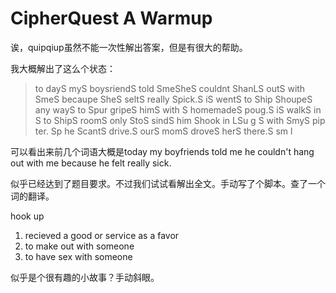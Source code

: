 # CipherQuest A Warmup

诶，quipqiup虽然不能一次性解出答案，但是有很大的帮助。

我大概解出了这么个状态：

> to dayS myS boysriendS told SmeSheS couldnt ShanLS outS with SmeS becaupe SheS seltS really Spick.S iS wentS to Ship ShoupeS any wayS to Spur gripeS himS with S homemadeS poug.S iS walkS in S to ShipS roomS only StoS sindS him Shook in LSu g S with SmyS pip ter. Sp he ScantS drive.S ourS momS droveS herS there.S sm l

可以看出来前几个词语大概是today my boyfriends told me he couldn't hang out with me because he felt really sick.

似乎已经达到了题目要求。不过我们试试看解出全文。手动写了个脚本。查了一个词的翻译。

hook up

1. recieved a good or service as a favor 
2. to make out with someone 
3. to have sex with someone

似乎是个很有趣的小故事？手动斜眼。

